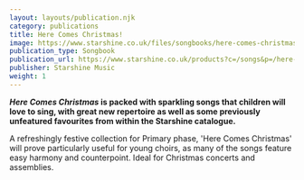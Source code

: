 ```yaml
---
layout: layouts/publication.njk
category: publications
title: Here Comes Christmas!
image: https://www.starshine.co.uk/files/songbooks/here-comes-christmas/Here-Comes-Christmas-big.jpg
publication_type: Songbook
publication_url: https://www.starshine.co.uk/products?c=/songs&p=/here-comes-christmas
publisher: Starshine Music
weight: 1
---
```


**_Here Comes Christmas_ is packed with sparkling songs that children will love to sing, with great new repertoire as well as some previously unfeatured favourites from within the Starshine catalogue.**

A refreshingly festive collection for Primary phase, 'Here Comes Christmas' will prove particularly useful for young choirs, as many of the songs feature easy harmony and counterpoint.  Ideal for Christmas concerts and assemblies. 
